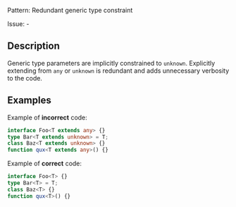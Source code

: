 Pattern: Redundant generic type constraint

Issue: -

## Description

Generic type parameters are implicitly constrained to `unknown`. Explicitly extending from `any` or `unknown` is redundant and adds unnecessary verbosity to the code.

## Examples

Example of **incorrect** code:
```typescript
interface Foo<T extends any> {}
type Bar<T extends unknown> = T;
class Baz<T extends unknown> {}
function qux<T extends any>() {}
```

Example of **correct** code:
```typescript
interface Foo<T> {}
type Bar<T> = T;
class Baz<T> {}
function qux<T>() {}
```